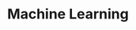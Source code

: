 ---
title: Machine Learning
emoji: 🏢
colorFrom: blue
colorTo: indigo
sdk: gradio
sdk_version: 5.35.0
app_file: app.py
pinned: false
---